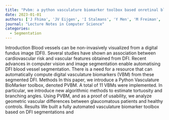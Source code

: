 ```yaml
---
title: "Pvbm: a python vasculature biomarker toolbox based onretinal blood vessel segmentation"
date: 2023-01-01
authors: ['J Fhima', 'JV Eijgen', 'I Stalmans', 'Y Men', 'M Freiman', 'JA Behar']
journal: "Lecture Notes in Computer Science"
categories:
  - Segmentation
---
```

Introduction Blood vessels can be non-invasively visualized from a digital fundus image (DFI). Several studies have shown an association between cardiovascular risk and vascular features obtained from DFI. Recent advances in computer vision and image segmentation enable automatising DFI blood vessel segmentation. There is a need for a resource that can automatically compute digital vasculature biomarkers (VBM) from these segmented DFI. Methods In this paper, we introduce a Python Vasculature BioMarker toolbox, denoted PVBM. A total of 11 VBMs were implemented. In particular, we introduce new algorithmic methods to estimate tortuosity and branching angles. Using PVBM, and as a proof of usability, we analyze geometric vascular differences between glaucomatous patients and healthy controls. Results We built a fully automated vasculature biomarker toolbox based on DFI segmentations and
        